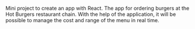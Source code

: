 Mini project to create an app with React.
The app for ordering burgers at the Hot Burgers restaurant chain.
With the help of the application, it will be possible to manage the cost and range of the menu in real time.

